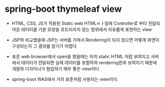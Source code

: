 # spring-boot thymeleaf view
* HTML, CSS, JS가 적용된 Static web HTMLㅠㅏ일에 Controller로 부터 전달되어온 데이터를
기본 모양을 흐트러지지 않는 범위에서 자유롭게 표현하는 view
* JSP와 비교했을때 JSP는 서버를 거쳐서 Rendering이 되지 않으면 어떻게 화면이 구성되는지
그 결과를 알기가 어렵다
* 표준 web browser에서 open을 했을때는 마치 static HTML 처럼 보여지고
서버에서 데이터가 전달되면 실제 데이터를 포함하여 rendering한후 보여지기 때문에
개발와 디자이너가 협업하기 매우 좋은 view이다

* spring-boot WAS에서 거의 표준처럼 사용되는 view이다.